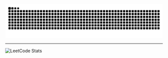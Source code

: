 <picture>
  <source media="(prefers-color-scheme: dark)" srcset="https://raw.githubusercontent.com/TheGoatherd/TheGoatherd/output/github-contribution-grid-snake-dark.svg">
  <source media="(prefers-color-scheme: light)" srcset="https://raw.githubusercontent.com/TheGoatherd/TheGoatherd/output/github-contribution-grid-snake.svg">
  <img alt="github contribution grid snake animation" src="https://raw.githubusercontent.com/TheGoatherd/TheGoatherd/output/github-contribution-grid-snake.svg">
</picture>

---
![LeetCode Stats](https://leetcard.jacoblin.cool/Ankit_0004?theme=dark&font=PT%20Sans&ext=heatmap&border=0&radius=20)

